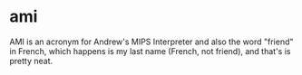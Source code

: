 # ami
AMI is an acronym for Andrew's MIPS Interpreter and also the word "friend" in French, which happens is my last name (French, not friend), and that's is pretty neat.
